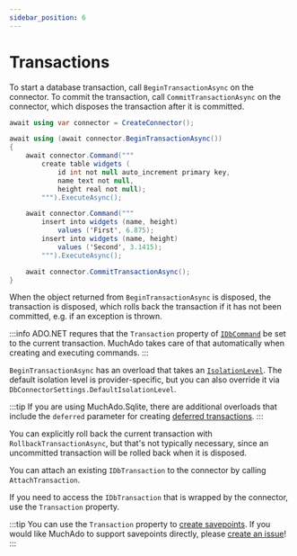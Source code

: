 ```yaml
---
sidebar_position: 6
---
```


# Transactions

To start a database transaction, call `BeginTransactionAsync` on the connector. To commit the transaction, call `CommitTransactionAsync` on the connector, which disposes the transaction after it is committed.

```csharp
await using var connector = CreateConnector();

await using (await connector.BeginTransactionAsync())
{
    await connector.Command("""
        create table widgets (
            id int not null auto_increment primary key,
            name text not null,
            height real not null);
        """).ExecuteAsync();

    await connector.Command("""
        insert into widgets (name, height)
            values ('First', 6.875);
        insert into widgets (name, height)
            values ('Second', 3.1415);
        """).ExecuteAsync();

    await connector.CommitTransactionAsync();
}
```

When the object returned from `BeginTransactionAsync` is disposed, the transaction is disposed, which rolls back the transaction if it has not been committed, e.g. if an exception is thrown.

:::info
ADO.NET requres that the `Transaction` property of [`IDbCommand`](https://docs.microsoft.com/dotnet/api/system.data.idbcommand) be set to the current transaction. MuchAdo takes care of that automatically when creating and executing commands.
:::

`BeginTransactionAsync` has an overload that takes an [`IsolationLevel`](https://learn.microsoft.com/en-us/dotnet/api/system.data.isolationlevel). The default isolation level is provider-specific, but you can also override it via `DbConnectorSettings.DefaultIsolationLevel`.

:::tip
If you are using MuchAdo.Sqlite, there are additional overloads that include the `deferred` parameter for creating [deferred transactions](https://learn.microsoft.com/en-us/dotnet/standard/data/sqlite/transactions#deferred-transactions).
:::

You can explicitly roll back the current transaction with `RollbackTransactionAsync`, but that's not typically necessary, since an uncommitted transaction will be rolled back when it is disposed.

You can attach an existing `IDbTransaction` to the connector by calling `AttachTransaction`.

If you need to access the `IDbTransaction` that is wrapped by the connector, use the `Transaction` property.

:::tip
You can use the `Transaction` property to [create savepoints](https://learn.microsoft.com/en-us/dotnet/api/system.data.common.dbtransaction.save). If you would like MuchAdo to support savepoints directly, please [create an issue](https://github.com/MuchAdoNet/MuchAdo/issues)!
:::
